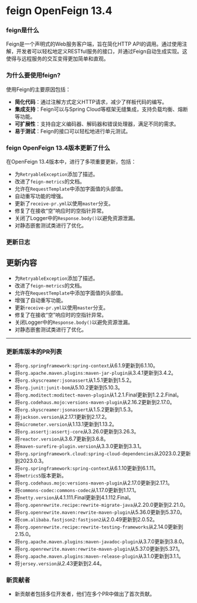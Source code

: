 # feign OpenFeign 13.4
### feign是什么

Feign是一个声明式的Web服务客户端，旨在简化HTTP API的调用。通过使用注解，开发者可以轻松地定义RESTful服务的接口，并通过Feign自动生成实现。这使得与远程服务的交互变得更加简单和直观。

### 为什么要使用feign?

使用Feign的主要原因包括：

- **简化代码**：通过注解方式定义HTTP请求，减少了样板代码的编写。
- **集成支持**：Feign可以与Spring Cloud等框架无缝集成，支持负载均衡、熔断等功能。
- **可扩展性**：支持自定义编码器、解码器和错误处理器，满足不同的需求。
- **易于测试**：Feign的接口可以轻松地进行单元测试。

### feign OpenFeign 13.4版本更新了什么

在OpenFeign 13.4版本中，进行了多项重要更新，包括：

- 为`RetryableException`添加了描述。
- 改进了`feign-metrics`的文档。
- 允许在`RequestTemplate`中添加字面值的头部值。
- 自动重写功能的增强。
- 更新了`receive-pr.yml`以使用`master`分支。
- 修复了在接收“空”响应时的空指针异常。
- 关闭了Logger中的`Response.body()`以避免资源泄漏。
- 对静态嵌套测试类进行了优化。

### 更新日志

## 更新内容

- 为`RetryableException`添加了描述。
- 改进了`feign-metrics`的文档。
- 允许在`RequestTemplate`中添加字面值的头部值。
- 增强了自动重写功能。
- 更新`receive-pr.yml`以使用`master`分支。
- 修复了在接收“空”响应时的空指针异常。
- 关闭Logger中的`Response.body()`以避免资源泄漏。
- 对静态嵌套测试类进行了优化。

---

### 更新库版本的PR列表

- 将`org.springframework:spring-context`从6.1.9更新到6.1.10。
- 将`org.apache.maven.plugins:maven-jar-plugin`从3.4.1更新到3.4.2。
- 将`org.skyscreamer:jsonassert`从1.5.1更新到1.5.2。
- 将`org.junit:junit-bom`从5.10.2更新到5.10.3。
- 将`org.moditect:moditect-maven-plugin`从1.2.1.Final更新到1.2.2.Final。
- 将`org.codehaus.mojo:versions-maven-plugin`从2.16.2更新到2.17.0。
- 将`org.skyscreamer:jsonassert`从1.5.2更新到1.5.3。
- 将`jackson.version`从2.17.1更新到2.17.2。
- 将`micrometer.version`从1.13.1更新到1.13.2。
- 将`org.assertj:assertj-core`从3.26.0更新到3.26.3。
- 将`reactor.version`从3.6.7更新到3.6.8。
- 将`maven-surefire-plugin.version`从3.3.0更新到3.3.1。
- 将`org.springframework.cloud:spring-cloud-dependencies`从2023.0.2更新到2023.0.3。
- 将`org.springframework:spring-context`从6.1.10更新到6.1.11。
- 将`metrics5`版本更新。
- 将`org.codehaus.mojo:versions-maven-plugin`从2.17.0更新到2.17.1。
- 将`commons-codec:commons-codec`从1.17.0更新到1.17.1。
- 将`netty.version`从4.1.111.Final更新到4.1.112.Final。
- 将`org.openrewrite.recipe:rewrite-migrate-java`从2.20.0更新到2.21.0。
- 将`org.openrewrite.maven:rewrite-maven-plugin`从5.36.0更新到5.37.0。
- 将`com.alibaba.fastjson2:fastjson2`从2.0.49更新到2.0.52。
- 将`org.openrewrite.recipe:rewrite-testing-frameworks`从2.14.0更新到2.15.0。
- 将`org.apache.maven.plugins:maven-javadoc-plugin`从3.7.0更新到3.8.0。
- 将`org.openrewrite.maven:rewrite-maven-plugin`从5.37.0更新到5.37.1。
- 将`org.apache.maven.plugins:maven-release-plugin`从3.1.0更新到3.1.1。
- 将`jersey.version`从2.43更新到2.44。

### 新贡献者

- 新贡献者包括多位开发者，他们在多个PR中做出了首次贡献。